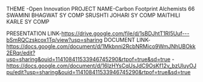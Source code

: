 
THEME -Open Innovation
PROJECT NAME-Carbon Footprint
Alchemists 66
SWAMINI BHAGWAT SY COMP
SRUSHTI JOHARI SY COMP
MAITHILI  KARLE SY COMP


PRESENTATION LINK-https://drive.google.com/file/d/1sBDJhtT1RI5Uuf---bSmRQCzskcox1Tq/view?usp=sharing
DOCUMENT LINK-https://docs.google.com/document/d/1Mkbnni2RcbNRMico9WmJNhUBOkk2ERqr/edit?usp=sharing&ouid=114108411533946745290&rtpof=true&sd=true
             -https://docs.google.com/document/d/16lzHYsCqUsJdC9OsKf12v_bzUluyOJpu/edit?usp=sharing&ouid=114108411533946745290&rtpof=true&sd=true
